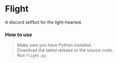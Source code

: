 # Flight
A discord selfbot for the light-hearted.

### How to use
> Make sure you have Python installed.  
> Download the latest release or the source code.  
> Run `flight.py`.  